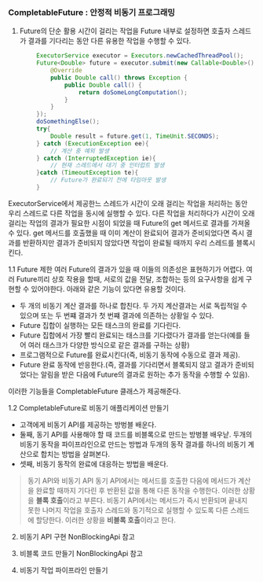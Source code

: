 ### CompletableFuture : 안정적 비동기 프로그래밍
1. Future의 단순 활용
시간이 걸리는 작업을 Future 내부로 설정하면 호출자 스레드가 결과를 기다리는 동안 다른 유용한 작업을 수행할 수 있다.
```java
        ExecutorService executor = Executors.newCachedThreadPool();
        Future<Double> future = executor.submit(new Callable<Double>() {
            @Override
            public Double call() throws Exception {
                public Double call() {
                    return doSomeLongComputation();
                }
            }
        });
        doSomethingElse();
        try{
            Double result = future.get(1, TimeUnit.SECONDS);
        } catch (ExecutionException ee){
            // 계산 중 예외 발생
        } catch (InterruptedException ie){
            // 현재 스레드에서 대기 중 인터럽트 발생
        }catch (TimeoutException te){
            // Future가 완료되기 전에 타임아웃 발생
        }
```
ExecutorService에서 제공한느 스레드가 시간이 오래 걸리는 작업을 처리하는 동안 우리 스레드로 다른 작업을 동시에 실행할 수 있다.
다른 작업을 처리하다가 시간이 오래 걸리는 작업의 결과가 필요한 시점이 되었을 때 Future의 get 메서드로 결과를 가져올 수 있다.
get 메서드를 호출했을 때 이미 계산이 완료되어 결과가 준비되었다면 즉시 결과를 반환하지만 결과가 준비되지 않았다면 작업이 완료될 때까지 우리 스레드를 블록시킨다.

1.1 Future 제한
여러 Future의 결과가 있을 때 이들의 의존성은 표현하기가 어렵다. 여러 Future끼리 상호 작용을 할때, 서로의 값을 전달, 조합하는 등의 요구사항을 쉽게 구현할 수 있어야한다.
아래와 같은 기능이 있다면 유용할 것이다.
- 두 개의 비동기 계산 결과를 하나로 합친다. 두 가지 계산결과는 서로 독립적일 수 있으며 또는 두 번쨰 결과가 첫 번쨰 결과에 의존하는 상황일 수 있다.
- Future 집합이 실행하는 모든 태스크의 완료를 기다린다.
- Future 집합에서 가장 빨리 완료되는 태스크를 기다렸다가 결과를 얻는다(예를 들어 여러 태스크가 다양한 방식으로 같은 결과를 구하는 상황)
- 프로그램적으로 Future를 완료시킨다(즉, 비동기 동작에 수동으로 결과 제공).
- Future 완료 동작에 반응한다.(즉, 결과를 기다리면서 블록되지 않고 결과가 준비되었다는 알림을 받은 다음에 Future의 결과로 원하는 추가 동작을 수행할 수 있음).

이러한 기능들을 CompletableFuture 클래스가 제공해준다.


1.2 CompletableFuture로 비동기 애플리케이션 만들기
- 고객에게 비동기 API를 제공하는 방벙블 배운다.
- 둘째, 동기 API를 사용해야 할 때 코드를 비블록으로 만드는 방벙블 배우낟. 두개의 비동기 동작을 파이프라인으로 만드는 방법과 두개의 동작 결과를 하나의 비동기 계산으로 합치는 방법을 살펴본다.
- 셋째, 비동기 동작의 완료에 대응하는 방법을 배운다.
> 동기 API와 비동기 API
> 동기 API에서는 메서드를 호출한 다음에 메서드가 계산을 완료할 때까지 기다린 후 반환된 값을 통해 다른 동작을 수행한다.
> 이러한 상황을 **블록 호출**이라고 부른다.
> 비동기 API에서는 메서드가 즉시 반환되며 끝내지 못한 나머지 작업을 호출자 스레드와 동기적으로 실행할 수 있도록 다른 스레드에 할당한다.
> 이러한 상황을 **비블록 호출**이라고 한다.

2. 비동기 API 구현
NonBlockingApi 참고

3. 비블록 코드 만들기
NonBlockingApi 참고

4. 비동기 작업 파이프라인 만들기